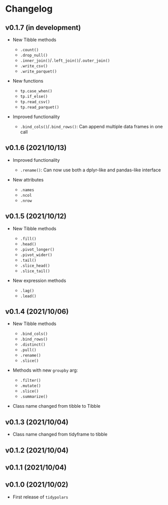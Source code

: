 # Changelog

## v0.1.7 (in development)
* New Tibble methods
  + `.count()`
  + `.drop_null()`
  + `.inner_join()`/`.left_join()`/`.outer_join()`
  + `.write_csv()`
  + `.write_parquet()`

* New functions
  + `tp.case_when()`
  + `tp.if_else()`
  + `tp.read_csv()`
  + `tp.read_parquet()`

* Improved functionality
  + `.bind_cols()`/`.bind_rows()`: Can append multiple data frames in one call

## v0.1.6 (2021/10/13)
* Improved functionality
  + `.rename()`: Can now use both a dplyr-like and pandas-like interface
  
* New attributes
  + `.names`
  + `.ncol`
  + `.nrow`

## v0.1.5 (2021/10/12)
* New Tibble methods
  + `.fill()`
  + `.head()`
  + `.pivot_longer()`
  + `.pivot_wider()`
  + `.tail()`
  + `.slice_head()`
  + `.slice_tail()`

* New expression methods
  + `.lag()`
  + `.lead()`

## v0.1.4 (2021/10/06)
* New Tibble methods
  + `.bind_cols()`
  + `.bind_rows()`
  + `.distinct()`
  + `.pull()`
  + `.rename()`
  + `.slice()`

* Methods with new `groupby` arg:
  + `.filter()`
  + `.mutate()`
  + `.slice()`
  + `.summarize()`

* Class name changed from tibble to Tibble

## v0.1.3 (2021/10/04)

* Class name changed from tidyframe to tibble

## v0.1.2 (2021/10/04)

## v0.1.1 (2021/10/04)

## v0.1.0 (2021/10/02)

* First release of `tidypolars`